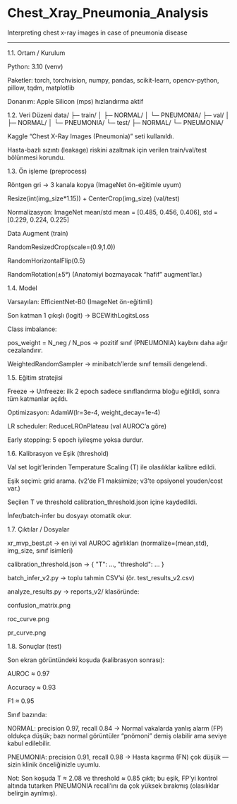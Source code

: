 # Chest_Xray_Pneumonia_Analysis
Interpreting chest x-ray images in case of pneumonia disease


-------
1.1. Ortam / Kurulum

Python: 3.10 (venv)

Paketler: torch, torchvision, numpy, pandas, scikit-learn, opencv-python, pillow, tqdm, matplotlib

Donanım: Apple Silicon (mps) hızlandırma aktif

1.2. Veri Düzeni
data/
 ├─ train/
 │   ├─ NORMAL/
 │   └─ PNEUMONIA/
 ├─ val/
 │   ├─ NORMAL/
 │   └─ PNEUMONIA/
 └─ test/
     ├─ NORMAL/
     └─ PNEUMONIA/


Kaggle “Chest X-Ray Images (Pneumonia)” seti kullanıldı.

Hasta-bazlı sızıntı (leakage) riskini azaltmak için verilen train/val/test bölünmesi korundu.

1.3. Ön işleme (preprocess)

Röntgen gri → 3 kanala kopya (ImageNet ön-eğitimle uyum)

Resize(int(img_size*1.15)) + CenterCrop(img_size) (val/test)

Normalizasyon: ImageNet mean/std
mean = [0.485, 0.456, 0.406], std = [0.229, 0.224, 0.225]

Data Augment (train)

RandomResizedCrop(scale=(0.9,1.0))

RandomHorizontalFlip(0.5)

RandomRotation(±5°)
(Anatomiyi bozmayacak “hafif” augment’lar.)

1.4. Model

Varsayılan: EfficientNet-B0 (ImageNet ön-eğitimli)

Son katman 1 çıkışlı (logit) → BCEWithLogitsLoss

Class imbalance:

pos_weight = N_neg / N_pos → pozitif sınıf (PNEUMONIA) kaybını daha ağır cezalandırır.

WeightedRandomSampler → minibatch’lerde sınıf temsili dengelendi.

1.5. Eğitim stratejisi

Freeze → Unfreeze: ilk 2 epoch sadece sınıflandırma bloğu eğitildi, sonra tüm katmanlar açıldı.

Optimizasyon: AdamW(lr=3e-4, weight_decay=1e-4)

LR scheduler: ReduceLROnPlateau (val AUROC’a göre)

Early stopping: 5 epoch iyileşme yoksa durdur.

1.6. Kalibrasyon ve Eşik (threshold)

Val set logit’lerinden Temperature Scaling (T) ile olasılıklar kalibre edildi.

Eşik seçimi: grid arama. (v2’de F1 maksimize; v3’te opsiyonel youden/cost var.)

Seçilen T ve threshold calibration_threshold.json içine kaydedildi.

İnfer/batch-infer bu dosyayı otomatik okur.

1.7. Çıktılar / Dosyalar

xr_mvp_best.pt → en iyi val AUROC ağırlıkları (normalize=(mean,std), img_size, sınıf isimleri)

calibration_threshold.json → { "T": ..., "threshold": ... }

batch_infer_v2.py → toplu tahmin CSV’si (ör. test_results_v2.csv)

analyze_results.py → reports_v2/ klasöründe:

confusion_matrix.png

roc_curve.png

pr_curve.png

1.8. Sonuçlar (test)

Son ekran görüntündeki koşuda (kalibrasyon sonrası):

AUROC ≈ 0.97

Accuracy ≈ 0.93

F1 ≈ 0.95

Sınıf bazında:

NORMAL: precision 0.97, recall 0.84
→ Normal vakalarda yanlış alarm (FP) oldukça düşük; bazı normal görüntüler “pnömoni” demiş olabilir ama seviye kabul edilebilir.

PNEUMONIA: precision 0.91, recall 0.98
→ Hasta kaçırma (FN) çok düşük — sizin klinik önceliğinizle uyumlu.

Not: Son koşuda T ≈ 2.08 ve threshold ≈ 0.85 çıktı; bu eşik, FP’yi kontrol altında tutarken PNEUMONIA recall’ını da çok yüksek bırakmış (olasılıklar belirgin ayrılmış).
